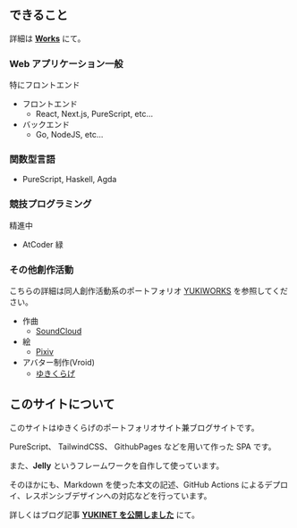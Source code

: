## できること

詳細は [**Works**](#works) にて。

### Web アプリケーション一般

特にフロントエンド

- フロントエンド
  - React, Next.js, PureScript, etc...
- バックエンド
  - Go, NodeJS, etc...

### 関数型言語

- PureScript, Haskell, Agda

### 競技プログラミング

精進中

- AtCoder 緑

### その他創作活動

こちらの詳細は同人創作活動系のポートフォリオ [YUKIWORKS](https://yukikurage.github.io/portfolio/) を参照してください。

- 作曲
  - [SoundCloud](https://soundcloud.com/yukikurage)
- 絵
  - [Pixiv](https://www.pixiv.net/en/users/44737353)
- アバター制作(Vroid)
  - [ゆきくらげ](https://hub.vroid.com/characters/1378540640045694507/models/6942276656664864420)

## このサイトについて

このサイトはゆきくらげのポートフォリオサイト兼ブログサイトです。

PureScript、 TailwindCSS、 GithubPages などを用いて作った SPA です。

また、**Jelly** というフレームワークを自作して使っています。

そのほかにも、Markdown を使った本文の記述、GitHub Actions によるデプロイ、レスポンシブデザインへの対応などを行っています。

詳しくはブログ記事 [**YUKINET を公開しました**](#posts/1) にて。
